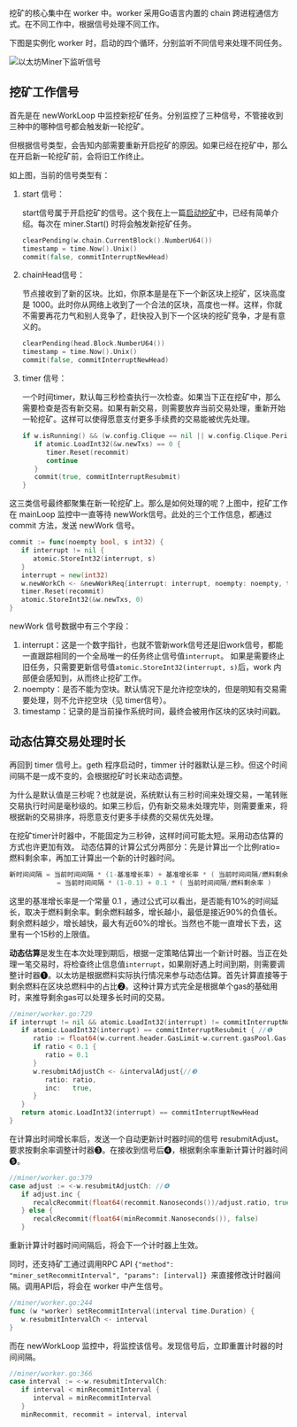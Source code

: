 挖矿的核心集中在 worker 中。worker 采用Go语言内置的 chain 跨进程通信方式。在不同工作中，根据信号处理不同工作。



下图是实例化 worker 时，启动的四个循环，分别监听不同信号来处理不同任务。

![以太坊Miner下监听信号](https://learnblockchain.cn/books/assets/image-20190721235307204.png!de)



## 挖矿工作信号

首先是在 newWorkLoop 中监控新挖矿任务。分别监控了三种信号，不管接收到三种中的哪种信号都会触发新一轮挖矿。

但根据信号类型，会告知内部需要重新开启挖矿的原因。如果已经在挖矿中，那么在开启新一轮挖矿前，会将旧工作终止。

如上图，当前的信号类型有：

1. start 信号：

   start信号属于开启挖矿的信号。这个我在上一篇[启动挖矿](./miner_run_start.md)中，已经有简单介绍。每次在 miner.Start() 时将会触发新挖矿任务。

   ```go
   clearPending(w.chain.CurrentBlock().NumberU64())
   timestamp = time.Now().Unix()
   commit(false, commitInterruptNewHead)
   ```

2. chainHead信号：

   节点接收到了新的区块。比如，你原本是是在下一个新区块上挖矿，区块高度是 1000。此时你从网络上收到了一个合法的区块，高度也一样。这样，你就不需要再花力气和别人竞争了，赶快投入到下一个区块的挖矿竞争，才是有意义的。 

   ```go
   clearPending(head.Block.NumberU64())
   timestamp = time.Now().Unix()
   commit(false, commitInterruptNewHead)
   ```

3. timer 信号：

   一个时间timer，默认每三秒检查执行一次检查。如果当下正在挖矿中，那么需要检查是否有新交易。如果有新交易，则需要放弃当前交易处理，重新开始一轮挖矿。这样可以使得愿意支付更多手续费的交易能被优先处理。

   ```go
   if w.isRunning() && (w.config.Clique == nil || w.config.Clique.Period > 0) { 
      if atomic.LoadInt32(&w.newTxs) == 0 {
         timer.Reset(recommit)
         continue
      }
      commit(true, commitInterruptResubmit)
   }
   ```

这三类信号最终都聚集在新一轮挖矿上。那么是如何处理的呢？上图中，挖矿工作在 mainLoop 监控中一直等待 newWork信号。此处的三个工作信息，都通过 commit 方法，发送 newWork 信号。

```go
commit := func(noempty bool, s int32) {
   if interrupt != nil {
      atomic.StoreInt32(interrupt, s)
   }
   interrupt = new(int32)
   w.newWorkCh <- &newWorkReq{interrupt: interrupt, noempty: noempty, timestamp: timestamp}
   timer.Reset(recommit)
   atomic.StoreInt32(&w.newTxs, 0)
}
```

newWork 信号数据中有三个字段：

1. interrupt：这是一个数字指针，也就不管新work信号还是旧work信号，都能一直跟踪相同的一个全局唯一的任务终止信号值`interrupt`。 如果是需要终止旧任务，只需要更新信号值`atomic.StoreInt32(interrupt, s)`后，work 内部便会感知到，从而终止挖矿工作。
2. noempty：是否不能为空块。默认情况下是允许挖空块的，但是明知有交易需要处理，则不允许挖空块（见 timer信号）。
3. timestamp：记录的是当前操作系统时间，最终会被用作区块的区块时间戳。



## 动态估算交易处理时长

再回到 timer 信号上。geth 程序启动时，timmer 计时器默认是三秒。但这个时间间隔不是一成不变的，会根据挖矿时长来动态调整。

为什么是默认值是三秒呢？也就是说，系统默认有三秒时间来处理交易，一笔转账交易执行时间是毫秒级的。如果三秒后，仍有新交易未处理完毕，则需要重来，将根据新的交易排序，将愿意支付更多手续费的交易优先处理。 

在挖矿timer计时器中，不能固定为三秒钟，这样时间可能太短。采用动态估算的方式也许更加有效。 动态估算的计算公式分两部分：先是计算出一个比例ratio=燃料剩余率，再加工计算出一个新的计时器时间。

```go
新时间间隔 = 当前时间间隔 * (1-基准增长率) + 基准增长率 * ( 当前时间间隔/燃料剩余率 )
	        = 当前时间间隔 * (1-0.1) + 0.1 * ( 当前时间间隔/燃料剩余率 )
```

这里的基准增长率是一个常量 0.1 ，通过公式可以看出，是否能有10%的时间延长，取决于燃料剩余率。剩余燃料越多，增长越小，最低是接近90%的负值长。剩余燃料越少，增长越快，最大有近60%的增长。当然也不能一直增长下去，这里有一个15秒的上限值。

**动态估算**是发生在本次处理到期后，根据一定策略估算出一个新计时器。当正在处理一笔交易时，将检查终止信息值`interrupt`，如果刚好遇上时间到期，则需要调整计时器❶。以太坊是根据燃料实际执行情况来参与动态估算。首先计算直接等于剩余燃料在区块总燃料中的占比❷。这种计算方式完全是根据单个gas的基础用时，来推导剩余gas可以处理多长时间的交易。

```go
//miner/worker.go:729
if interrupt != nil && atomic.LoadInt32(interrupt) != commitInterruptNone {
   if atomic.LoadInt32(interrupt) == commitInterruptResubmit { //❶
      ratio := float64(w.current.header.GasLimit-w.current.gasPool.Gas())/ float64(w.current.header.GasLimit)  //❷
      if ratio < 0.1 {
         ratio = 0.1
      }
      w.resubmitAdjustCh <- &intervalAdjust{//❸
         ratio: ratio,
         inc:   true,
      }
   }
   return atomic.LoadInt32(interrupt) == commitInterruptNewHead
}
```

在计算出时间增长率后，发送一个自动更新计时器时间的信号 resubmitAdjust。要求按剩余率调整计时器❸。在接收到信号后❹，根据剩余率重新计算计时器时间❺。

```go
//miner/worker.go:379
case adjust := <-w.resubmitAdjustCh: //❹ 
   if adjust.inc { 
      recalcRecommit(float64(recommit.Nanoseconds())/adjust.ratio, true)//❺ 
   } else { 
      recalcRecommit(float64(minRecommit.Nanoseconds()), false) 
   }
```

重新计算计时器时间间隔后，将会下一个计时器上生效。

同时，还支持矿工通过调用RPC API `{"method": "miner_setRecommitInterval", "params": [interval]} `来直接修改计时器间隔。调用API后，将会在 worker 中产生信号。

```go
//miner/worker.go:244
func (w *worker) setRecommitInterval(interval time.Duration) {
   w.resubmitIntervalCh <- interval
}
```

而在 newWorkLoop 监控中，将监控该信号。发现信号后，立即重置计时器的时间间隔。

```go
//miner/worker.go:366
case interval := <-w.resubmitIntervalCh: 
   if interval < minRecommitInterval { 
      interval = minRecommitInterval
   } 
   minRecommit, recommit = interval, interval
```



